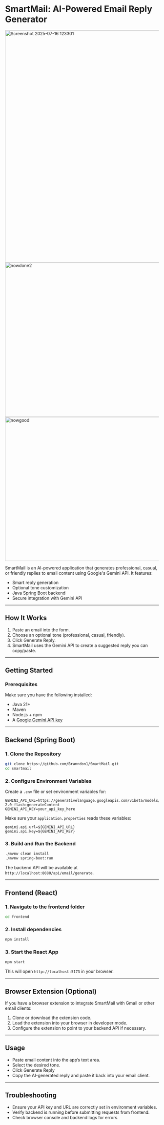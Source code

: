 # SmartMail: AI-Powered Email Reply Generator


<img width="1421" height="760" alt="Screenshot 2025-07-16 123301" src="https://github.com/user-attachments/assets/3c57c14d-c649-4f32-a9be-bacbf2f08599" />


<img width="1519" height="507" alt="nowdone2" src="https://github.com/user-attachments/assets/16905855-6500-45bb-a7db-7dc73b89da12" />

<img width="1521" height="472" alt="nowgood" src="https://github.com/user-attachments/assets/17f5ec02-f375-4bf0-a174-d4e6db747923" />











SmartMail is an AI-powered application that generates professional, casual, or friendly replies to email content using Google's Gemini API. It features:

* Smart reply generation
* Optional tone customization
* Java Spring Boot backend
* Secure integration with Gemini API

---

## How It Works

1. Paste an email into the form.
2. Choose an optional tone (professional, casual, friendly).
3. Click Generate Reply.
4. SmartMail uses the Gemini API to create a suggested reply you can copy/paste.

---

## Getting Started

### Prerequisites

Make sure you have the following installed:

* Java 21+
* Maven
* Node.js + npm
* A [Google Gemini API key](https://aistudio.google.com/app/apikey)

---

## Backend (Spring Boot)

### 1. Clone the Repository

```bash
git clone https://github.com/Branndon1/SmartMail.git
cd smartmail
```

### 2. Configure Environment Variables

Create a `.env` file or set environment variables for:

```env
GEMINI_API_URL=https://generativelanguage.googleapis.com/v1beta/models/gemini-2.0-flash:generateContent
GEMINI_API_KEY=your_api_key_here
```

Make sure your `application.properties` reads these variables:

```properties
gemini.api.url=${GEMINI_API_URL}
gemini.api.key=${GEMINI_API_KEY}
```

### 3. Build and Run the Backend

```bash
./mvnw clean install
./mvnw spring-boot:run
```

The backend API will be available at `http://localhost:8080/api/email/generate`.

---

## Frontend (React)

### 1. Navigate to the frontend folder

```bash
cd frontend
```

### 2. Install dependencies

```bash
npm install
```

### 3. Start the React App

```bash
npm start
```

This will open `http://localhost:5173` in your browser.

---

## Browser Extension (Optional)

If you have a browser extension to integrate SmartMail with Gmail or other email clients:

1. Clone or download the extension code.
2. Load the extension into your browser in developer mode.
3. Configure the extension to point to your backend API if necessary.

---

## Usage

* Paste email content into the app’s text area.
* Select the desired tone.
* Click Generate Reply
* Copy the AI-generated reply and paste it back into your email client.

---

## Troubleshooting

* Ensure your API key and URL are correctly set in environment variables.
* Verify backend is running before submitting requests from frontend.
* Check browser console and backend logs for errors.


